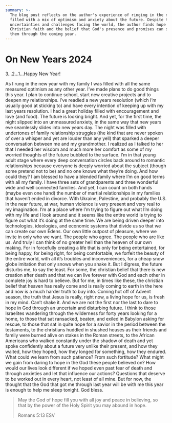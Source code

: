 ```yaml
---
summary: >-
  The blog post reflects on the author's experience of ringing in the new year,
  filled with a mix of optimism and anxiety about the future. Despite the
  uncertainties and challenges facing the world, the author finds hope in their
  Christian faith and the belief that God's presence and promises can sustain
  them through the coming year.
---
```

# On New Years 2024

3…2…1…Happy New Year!

As I rung in the new year with my family I was filled with all the same measured optimism as any other year. I’ve made plans to do good things this year. I plan to continue school, start new creative projects and to deepen my relationships. I’ve readied a new years resolution (which I’m usually good at sticking to) and have every intention of keeping up with my last years resolution. I had a great holiday filled with encouragement and love (and food). The future is looking bright. And yet, for the first time, the night slipped into an unmeasured anxiety, in the same way that new years eve seamlessly slides into new years day. The night was filled with undertones of family relationship struggles (the kind that are never spoken of over a whisper and yet are louder than any yell) that sparked a deeper conversation between me and my grandmother. I realized as I talked to her that I needed her wisdom and much more her comfort as some of my worried thoughts of the future bubbled to the surface. I’m in that young adult stage where every deep conversation circles back around to romantic relationships because everyone is deeply worried about the subject (though some pretend not to be) and no one knows what they’re doing. And how could they? I am blessed to have a blended family where I’m on good terms with all my family. I have three sets of grandparents and three wonderful wide and well connected families. And yet, I can count on both hands (maybe even one hand) the number of martial relationships in my families that haven’t ended in divorce. With Ukraine, Palestine, and probably the U.S. in the near future, at war, human violence is very present and very real to my imagination. I’m at a place where I’m trying to figure out what I’m doing with my life and I look around and it seems like the entire world is trying to figure out what it’s doing at the same time. We are being driven deeper into technologies, ideologies, and economic systems that divide us so that we can create our own Edens. Our own little outpost of pleasure, where we invite in only who we want. The people who agree. The people who are like us. And truly I can think of no greater hell than the heaven of our own making. For in forcefully creating a life that is only for being entertained, for being happy, for being right, for being comfortable, we forfeit the beauty of the entire world, with all it’s troubles and inconveniences, for a cheap snow globe imitation that only snows when you shake it. But I digress, the future disturbs me, to say the least. For some, the christian belief that there is new creation after death and that we can live forever with God and each other in complete joy is hard to believe. But for me, in times like these, the christian belief that heaven has really come and is really coming to earth in the here and now is a much harder truth to buy into. Coming hot off of Advent season, the truth that Jesus is really, right now, a living hope for us, is fresh in my mind. Can’t shake it. And we are not the first nor the last to dare to hope in God through an uncertain and disturbing future. I think to those Israelites wandering through the wilderness for forty years looking for a home, to those that sat ransacked, beaten, and exiled in Babylon asking for rescue, to those that sat in quite hope for a savior in the period between the testaments, to the christians huddled in shushed houses as their friends and family were burned alive on stakes in the Roman streets, to the African Americans who walked constantly under the shadow of death and yet spoke confidently about a future very unlike their present, and how they waited, how they hoped, how they longed for something, how they endured. What could we learn from such patience? From such fortitude? What might we gain from daring to hope in the God these people believed on? How would our lives look different if we hoped even past fear of death and through anxieties and let that influence our actions? Questions that deserve to be worked out in every heart, not least of all mine. But for now, the thought that the God that got me through last year will be with me this year is enough to help me sleep tonight. God bless.

> May the God of hope fill you with all joy and peace in believing, so that by the power of the Holy Spirit you may abound in hope.
> 
> Romans 5:13 ESV

